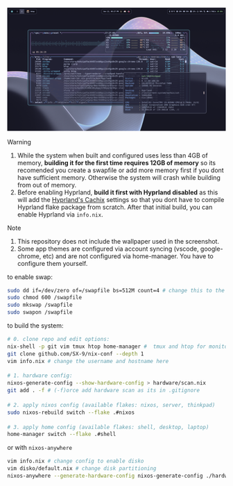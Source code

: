 ![image](hyprland-ss.png)

> [!WARNING]
> 1. While the system when built and configured uses less than 4GB of memory, **building it for the first time requires 12GB of memory** so its recomended you create a swapfile or add more memory first if you dont have sufficient memory. Otherwise the system will crash while building from out of memory.
> 2. Before enabling Hyprland, **build it first with Hyprland disabled** as this will add the [Hyprland's Cachix](https://wiki.hyprland.org/Nix/Cachix/) settings so that you dont have to compile Hyprland flake package from scratch. After that initial build, you can enable Hyprland via `info.nix`.


> [!NOTE]
> 1. This repository does not include the wallpaper used in the screenshot.
> 2. Some app themes are configured via account syncing (vscode, google-chrome, etc) and are not configured via home-manager. You have to configure them yourself.

to enable swap:

```sh
sudo dd if=/dev/zero of=/swapfile bs=512M count=4 # change this to the amount required
sudo chmod 600 /swapfile
sudo mkswap /swapfile
sudo swapon /swapfile
```

to build the system:

```sh
# 0. clone repo and edit options:
nix-shell -p git vim tmux htop home-manager #  tmux and htop for monitoring
git clone github.com/SX-9/nix-conf --depth 1
vim info.nix # change the username and hostname here

# 1. hardware config:
nixos-generate-config --show-hardware-config > hardware/scan.nix
git add . -f # (-f)orce add hardware scan as its in .gitignore

# 2. apply nixos config (available flakes: nixos, server, thinkpad)
sudo nixos-rebuild switch --flake .#nixos

# 3. apply home config (available flakes: shell, desktop, laptop)
home-manager switch --flake .#shell
```

or with `nixos-anywhere`

```sh
vim info.nix # change config to enable disko
vim disko/default.nix # change disk partitioning
nixos-anywhere --generate-hardware-config nixos-generate-config ./hardware/scan.nix --flake .#FLAKE --target-host root@HOST
```
